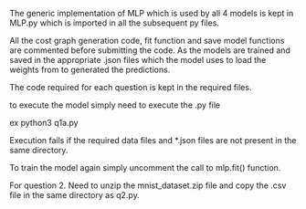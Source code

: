 The generic implementation of MLP which is used by all 4 models
is kept in MLP.py which is imported in all the subsequent py files.

All the cost graph generation code, fit function and save model functions are
commented before submitting the code. As the models are trained and saved in
the appropriate .json files which the model uses to load the weights from to generated
the predictions.

The code required for each question is kept in the required files.

to execute the model simply need to execute the .py file

ex
python3 q1a.py

Execution fails if the required data files and *.json files are not present in the same directory.

To train the model again simply uncomment the call to mlp.fit() function.

For question 2.
Need to unzip the mnist_dataset.zip file and copy the .csv file in the same directory as
q2.py. 
